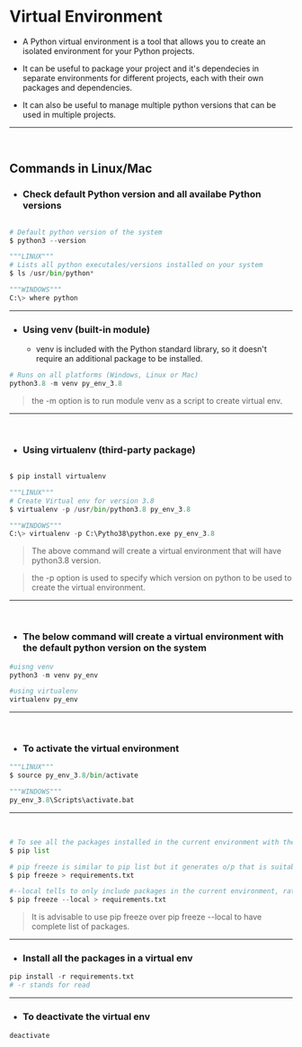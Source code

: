 # Virtual Environment

* A Python virtual environment is a tool that allows you to create an isolated environment for your Python projects.

* It can be useful to package your project and it's dependecies in separate environments for different projects, each with their own packages and dependencies.

* It can also be useful to manage multiple python versions that can be used in multiple projects.

---

<br>

## Commands in Linux/Mac

* ### Check default Python version and all availabe Python versions

```python

# Default python version of the system
$ python3 --version

"""LINUX"""
# Lists all python executales/versions installed on your system
$ ls /usr/bin/python*

"""WINDOWS"""
C:\> where python
```

---

* ### Using venv (built-in module)

  * venv is included with the Python standard library, so it doesn't require an additional package to be installed.

```python
# Runs on all platforms (Windows, Linux or Mac)
python3.8 -m venv py_env_3.8
```

> the -m option is to run module venv as a script to create virtual env.

---

<br>

* ### Using virtualenv (third-party package)

```python

$ pip install virtualenv

"""LINUX"""
# Create Virtual env for version 3.8
$ virtualenv -p /usr/bin/python3.8 py_env_3.8

"""WINDOWS"""
C:\> virtualenv -p C:\Pytho38\python.exe py_env_3.8

```

> The above command will create a virtual environment that will have python3.8 version.

> the -p option is used to specify which version on python to be used to create the virtual environment.

---

<br>

* ### The below command will create a virtual environment with the default python version on the system
  
```python
#uisng venv
python3 -m venv py_env

#using virtualenv
virtualenv py_env
```

---

<br>

* ### To activate the virtual environment

```python
"""LINUX"""
$ source py_env_3.8/bin/activate

"""WINDOWS"""
py_env_3.8\Scripts\activate.bat
```

---

<br>


```python
# To see all the packages installed in the current environment with their version numbers.
$ pip list

# pip freeze is similar to pip list but it generates o/p that is suitable for requirements file.
$ pip freeze > requirements.txt

#--local tells to only include packages in the current environment, rather than globally
$ pip freeze --local > requirements.txt
```

> It is advisable to use pip freeze over pip freeze --local to have complete list of packages.

---

* ### Install all the packages in a virtual env
  
```python
pip install -r requirements.txt
# -r stands for read
```

---

* ### To deactivate the virtual env

```python
deactivate
```
